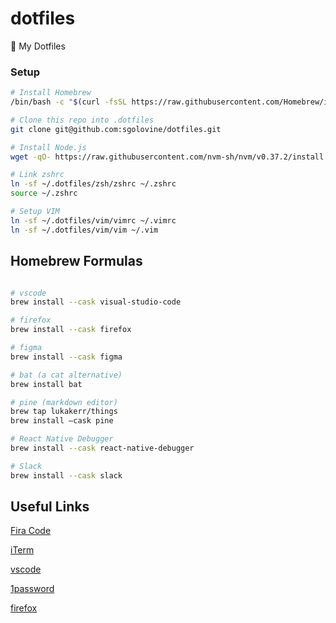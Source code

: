 # dotfiles

🔌 My Dotfiles

### Setup

```bash
# Install Homebrew
/bin/bash -c "$(curl -fsSL https://raw.githubusercontent.com/Homebrew/install/HEAD/install.sh)"

# Clone this repo into .dotfiles
git clone git@github.com:sgolovine/dotfiles.git

# Install Node.js
wget -qO- https://raw.githubusercontent.com/nvm-sh/nvm/v0.37.2/install.sh | bash

# Link zshrc
ln -sf ~/.dotfiles/zsh/zshrc ~/.zshrc
source ~/.zshrc

# Setup VIM
ln -sf ~/.dotfiles/vim/vimrc ~/.vimrc
ln -sf ~/.dotfiles/vim/vim ~/.vim

```

## Homebrew Formulas

```bash

# vscode
brew install --cask visual-studio-code

# firefox
brew install --cask firefox

# figma
brew install --cask figma

# bat (a cat alternative)
brew install bat

# pine (markdown editor)
brew tap lukakerr/things
brew install —cask pine

# React Native Debugger
brew install --cask react-native-debugger

# Slack
brew install --cask slack

```


## Useful Links

[Fira Code](https://github.com/tonsky/FiraCode)

[iTerm](https://iterm2.com/)

[vscode](https://code.visualstudio.com/)

[1password](https://1password.com/)

[firefox](https://www.mozilla.org/en-US/firefox/new/)


